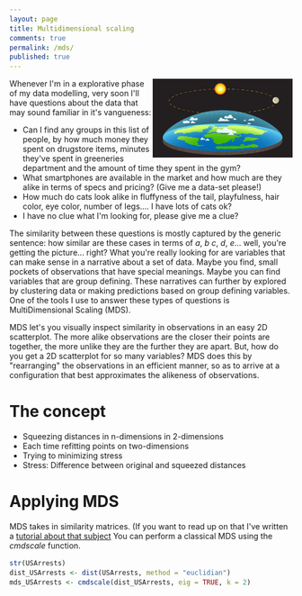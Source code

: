 ```yaml
---
layout: page
title: Multidimensional scaling
comments: true
permalink: /mds/
published: true
---
```


<img src="/_pages/tutorials/mds/flat-earth.jpg" width="249" height="140" align="right"/> 
Whenever I'm in a explorative phase of my data modelling, very soon I'll have questions about the data that may sound familiar in it's vangueness:

* Can I find any groups in this list of people, by how much money they spent on drugstore items, minutes they've spent in greeneries department and the amount of time they spent in the gym?
* What smartphones are available in the market and how much are they alike in terms of specs and pricing? (Give me a data-set please!)
* How much do cats look alike in fluffyness of the tail, playfulness, hair color, eye color, number of legs.... I have lots of cats ok?
* I have no clue what I'm looking for, please give me a clue?

The similarity between these questions is mostly captured by the generic sentence: how similar are these cases in terms of _a_, _b_ _c_, _d_, _e_... well, you're getting the picture... right? What you're really looking for are variables that can make sense in a narrative about a set of data. Maybe you find, small pockets of observations that have special meanings. Maybe you can find variables that are group defining. These narratives can further by explored by clustering data or making predictions based on group defining variables. One of the tools I use to answer these types of questions is MultiDimensional Scaling (MDS).

MDS let's you visually inspect similarity in observations in an easy 2D scatterplot. The more alike observations are the closer their points are together, the more unlike they are the further they are apart. But, how do you get a 2D scatterplot for so many variables? MDS does this by "rearranging" the observations in an efficient manner, so as to arrive at a configuration that best approximates the alikeness of observations. 

# The concept

* Squeezing distances in n-dimensions in 2-dimensions
* Each time refitting points on two-dimensions 
* Trying to minimizing stress 
* Stress: Difference between original and squeezed distances

# Applying MDS

MDS takes in similarity matrices. (If you want to read up on that I've written a [tutorial about that subject](/distances/)
You can perform a classical MDS using the _cmdscale_ function.

```r
str(USArrests)
dist_USArrests <- dist(USArrests, method = "euclidian")
mds_USArrests <- cmdscale(dist_USArrests, eig = TRUE, k = 2)
```
